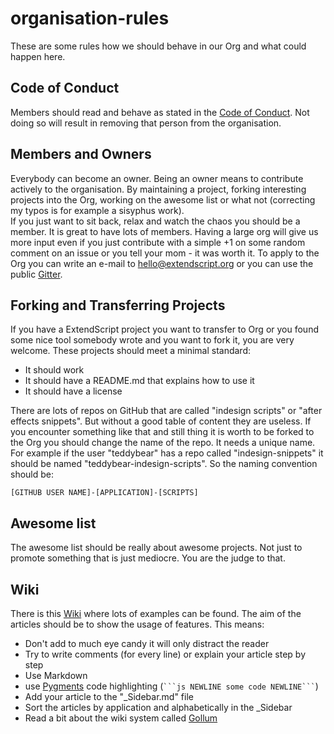 # organisation-rules
These are some rules how we should behave in our Org and what could happen here.

## Code of Conduct  

Members should read and behave as stated in the [Code of Conduct](CODE_OF_CONDUCT.md). Not doing so will result in removing that person from the organisation.  

## Members and Owners  

Everybody can become an owner. Being an owner means to contribute actively to the organisation. By maintaining a project, forking interesting projects into the Org, working on the awesome list or what not (correcting my typos is for example a sisyphus work).  
If you just want to sit back, relax and watch the chaos you should be a member. It is great to have lots of members. Having a large org will give us more input even if you just contribute with a simple +1 on some random comment on an issue or you tell your mom - it was worth it. To apply to the Org you can write an e-mail to <hello@extendscript.org> or you can use the public [Gitter](https://gitter.im/ExtendScript/agora).  


## Forking and Transferring Projects  

If you have a ExtendScript project you want to transfer to Org or you found some nice tool somebody wrote and you want to fork it, you are very welcome. These projects should meet a minimal standard:  

- It should work
- It should have a README.md that explains how to use it
- It should have a license

There are lots of repos on GitHub that are called "indesign scripts" or "after effects snippets". But without a good table of content they are useless. If you encounter something like that and still thing it is worth to be forked to the Org you should change the name of the repo. It needs a unique name. For example if the user "teddybear" has a repo called "indesign-snippets" it should be named "teddybear-indesign-scripts". So the naming convention should be:  

    [GITHUB USER NAME]-[APPLICATION]-[SCRIPTS]

## Awesome list  

The awesome list should be really about awesome projects. Not just to promote something that is just mediocre. You are the judge to that.  

## Wiki  

There is this [Wiki](https://github.com/ExtendScript/wiki/wiki) where lots of examples can be found. The aim of the articles should be to show the usage of features. This means:  

- Don't add to much eye candy it will only distract the reader  
- Try to write comments (for every line) or explain your article step by step  
- Use Markdown  
- use [Pygments](https://github.com/gollum/gollum/wiki#syntax-highlighted-code-blocks) code highlighting (` ```js NEWLINE some code NEWLINE``` `)  
- Add your article to the "_Sidebar.md" file  
- Sort the articles by application and alphabetically in the _Sidebar
- Read a bit about the wiki system called [Gollum](https://github.com/gollum/gollum/wiki)


